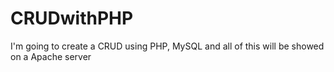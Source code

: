# CRUDwithPHP

I'm going to create a CRUD using PHP, MySQL and all of this will be showed on a Apache server
